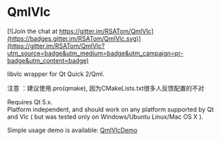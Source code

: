 QmlVlc
======

[![Join the chat at https://gitter.im/RSATom/QmlVlc](https://badges.gitter.im/RSATom/QmlVlc.svg)](https://gitter.im/RSATom/QmlVlc?utm_source=badge&utm_medium=badge&utm_campaign=pr-badge&utm_content=badge)

libvlc wrapper for Qt Quick 2/Qml.

注意 ：建议使用.pro(qmake),   因为CMakeLists.txt很多人反馈配置的不对

Requires Qt 5.x.<br>
Platform independent, and should work on any platform supported by Qt and Vlc ( but was tested only on Windows/Ubuntu Linux/Mac OS X ).

Simple usage demo is available: [QmlVlcDemo](https://github.com/RSATom/QmlVlcDemo)
